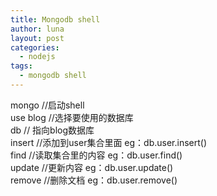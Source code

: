 ```yaml
---
title: Mongodb shell
author: luna
layout: post
categories:
  - nodejs
tags:
  - mongodb shell
---
```

mongo //启动shell  
use blog //选择要使用的数据库  
db // 指向blog数据库  
insert //添加到user集合里面 eg：db.user.insert()  
find //读取集合里的内容 eg：db.user.find()  
update //更新内容 eg：db.user.update()  
remove //删除文档 eg：db.user.remove()